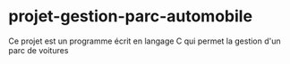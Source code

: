 # projet-gestion-parc-automobile
Ce projet est un programme écrit  en langage C qui permet la gestion d'un parc de voitures 
